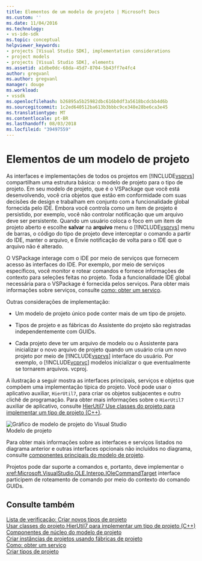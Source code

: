 ```yaml
---
title: Elementos de um modelo de projeto | Microsoft Docs
ms.custom: ''
ms.date: 11/04/2016
ms.technology:
- vs-ide-sdk
ms.topic: conceptual
helpviewer_keywords:
- projects [Visual Studio SDK], implementation considerations
- project models
- projects [Visual Studio SDK], elements
ms.assetid: a1dbe0dc-68da-45d7-8704-5b43ff7e4fc4
author: gregvanl
ms.author: gregvanl
manager: douge
ms.workload:
- vssdk
ms.openlocfilehash: b26895a5b25982dbc616b0df3a5618bcdcbb4d6b
ms.sourcegitcommit: 1c2ed640512ba613b3bbbc9ce348e28be6ca3e45
ms.translationtype: MT
ms.contentlocale: pt-BR
ms.lasthandoff: 08/03/2018
ms.locfileid: "39497559"
---
```

# <a name="elements-of-a-project-model"></a>Elementos de um modelo de projeto
As interfaces e implementações de todos os projetos em [!INCLUDE[vsprvs](../../code-quality/includes/vsprvs_md.md)] compartilham uma estrutura básica: o modelo de projeto para o tipo de projeto. Em seu modelo de projeto, que é o VSPackage que você está desenvolvendo, você cria objetos que estão em conformidade com suas decisões de design e trabalham em conjunto com a funcionalidade global fornecida pelo IDE. Embora você controla como um item de projeto é persistido, por exemplo, você não controlar notificação que um arquivo deve ser persistente. Quando um usuário coloca o foco em um item de projeto aberto e escolhe **salvar** na **arquivo** menu o [!INCLUDE[vsprvs](../../code-quality/includes/vsprvs_md.md)] menu de barras, o código do tipo de projeto deve interceptar o comando a partir do IDE, manter o arquivo, e Envie notificação de volta para o IDE que o arquivo não é alterado.  
  
 O VSPackage interage com o IDE por meio de serviços que fornecem acesso às interfaces do IDE. Por exemplo, por meio de serviços específicos, você monitor e rotear comandos e fornece informações de contexto para seleções feitas no projeto. Toda a funcionalidade IDE global necessária para o VSPackage é fornecida pelos serviços. Para obter mais informações sobre serviços, consulte [como: obter um serviço](../../extensibility/how-to-get-a-service.md).  
  
 Outras considerações de implementação:  
  
-   Um modelo de projeto único pode conter mais de um tipo de projeto.  
  
-   Tipos de projeto e as fábricas do Assistente do projeto são registradas independentemente com GUIDs.  
  
-   Cada projeto deve ter um arquivo de modelo ou o Assistente para inicializar o novo arquivo de projeto quando um usuário cria um novo projeto por meio de [!INCLUDE[vsprvs](../../code-quality/includes/vsprvs_md.md)] interface do usuário. Por exemplo, o [!INCLUDE[vcprvc](../../code-quality/includes/vcprvc_md.md)] modelos inicializar o que eventualmente se tornarem arquivos. vcproj.  
  
 A ilustração a seguir mostra as interfaces principais, serviços e objetos que compõem uma implementação típica do projeto. Você pode usar o aplicativo auxiliar, `HierUtil7`, para criar os objetos subjacentes e outro clichê de programação. Para obter mais informações sobre o `HierUtil7` auxiliar de aplicativo, consulte [HierUtil7 Use classes do projeto para implementar um tipo de projeto (C++)](http://msdn.microsoft.com/en-us/a5c16a09-94a2-46ef-87b5-35b815e2f346).  
  
 ![Gráfico de modelo de projeto do Visual Studio](../../extensibility/internals/media/vsprojectmodel.gif "vsProjectModel")  
Modelo de projeto  
  
 Para obter mais informações sobre as interfaces e serviços listados no diagrama anterior e outras interfaces opcionais não incluídos no diagrama, consulte [componentes principais do modelo de projeto](../../extensibility/internals/project-model-core-components.md).  
  
 Projetos pode dar suporte a comandos e, portanto, deve implementar o <xref:Microsoft.VisualStudio.OLE.Interop.IOleCommandTarget> interface participem de roteamento de comando por meio do contexto do comando GUIDs.  
  
## <a name="see-also"></a>Consulte também  
 [Lista de verificação: Criar novos tipos de projeto](../../extensibility/internals/checklist-creating-new-project-types.md)   
 [Usar classes do projeto HierUtil7 para implementar um tipo de projeto (C++)](http://msdn.microsoft.com/en-us/a5c16a09-94a2-46ef-87b5-35b815e2f346)   
 [Componentes de núcleo do modelo de projeto](../../extensibility/internals/project-model-core-components.md)   
 [Criar instâncias de projetos usando fábricas de projeto](../../extensibility/internals/creating-project-instances-by-using-project-factories.md)   
 [Como: obter um serviço](../../extensibility/how-to-get-a-service.md)   
 [Criar tipos de projeto](../../extensibility/internals/creating-project-types.md)
